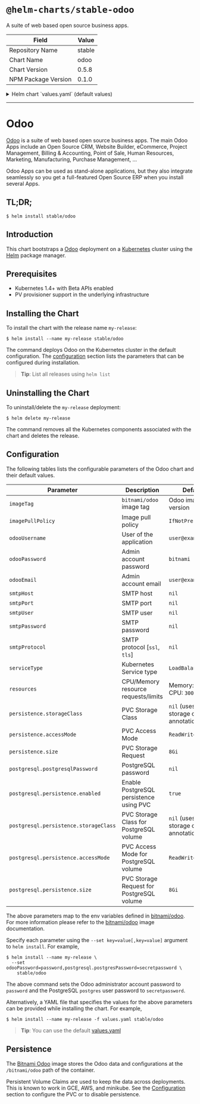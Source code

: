 # `@helm-charts/stable-odoo`

A suite of web based open source business apps.

| Field               | Value  |
| ------------------- | ------ |
| Repository Name     | stable |
| Chart Name          | odoo   |
| Chart Version       | 0.5.8  |
| NPM Package Version | 0.1.0  |

<details>

<summary>Helm chart `values.yaml` (default values)</summary>

```yaml
## Bitnami Odoo image version
## ref: https://hub.docker.com/r/bitnami/odoo/tags/
##
image: bitnami/odoo:10.0.20170902-r0

## Specify a imagePullPolicy
## ref: http://kubernetes.io/docs/user-guide/images/#pre-pulling-images
##
imagePullPolicy: IfNotPresent

## User of the application
## ref: https://github.com/bitnami/bitnami-docker-odoo#configuration
##
odooUsername: user@example.com

## Admin email
## ref: https://github.com/bitnami/bitnami-docker-odoo#configuration
##
odooEmail: user@example.com

## Application password
## Defaults to a random 10-character alphanumeric string if not set
## ref: https://github.com/bitnami/bitnami-docker-odoo#configuration
##
# odooPassword:

## SMTP mail delivery configuration
## ref: https://github.com/bitnami/bitnami-docker-odoo/#smtp-configuration
# smtpHost:
# smtpPort:
# smtpUser:
# smtpPassword:
# smtpProtocol:

##
## PostgreSQL chart configuration
##
postgresql:
  ## PostgreSQL password
  ## ref: https://hub.docker.com/_/postgres/
  ##
  # postgresPassword:

  ## Enable persistence using Persistent Volume Claims
  ## ref: http://kubernetes.io/docs/user-guide/persistent-volumes/
  ##
  persistence:
    enabled: true
    # storageClass:
    accessMode: ReadWriteOnce
    size: 8Gi

## Kubernetes configuration
## For minikube, set this to NodePort, elsewhere use LoadBalancer
##
serviceType: LoadBalancer

## Enable persistence using Persistent Volume Claims
## ref: http://kubernetes.io/docs/user-guide/persistent-volumes/
##
persistence:
  enabled: true
  ## If defined, volume.beta.kubernetes.io/storage-class: <storageClass>
  ## Default: volume.alpha.kubernetes.io/storage-class: default
  ##
  # storageClass:
  accessMode: ReadWriteOnce
  size: 8Gi

## Configure resource requests and limits
## ref: http://kubernetes.io/docs/user-guide/compute-resources/
##
resources:
  requests:
    memory: 512Mi
    cpu: 300m
```

</details>

---

# Odoo

[Odoo](https://www.odoo.com/) is a suite of web based open source business apps. The main Odoo Apps include an Open Source CRM, Website Builder, eCommerce, Project Management, Billing & Accounting, Point of Sale, Human Resources, Marketing, Manufacturing, Purchase Management, ...

Odoo Apps can be used as stand-alone applications, but they also integrate seamlessly so you get a full-featured Open Source ERP when you install several Apps.

## TL;DR;

```console
$ helm install stable/odoo
```

## Introduction

This chart bootstraps a [Odoo](https://github.com/bitnami/bitnami-docker-odoo) deployment on a [Kubernetes](http://kubernetes.io) cluster using the [Helm](https://helm.sh) package manager.

## Prerequisites

- Kubernetes 1.4+ with Beta APIs enabled
- PV provisioner support in the underlying infrastructure

## Installing the Chart

To install the chart with the release name `my-release`:

```console
$ helm install --name my-release stable/odoo
```

The command deploys Odoo on the Kubernetes cluster in the default configuration. The [configuration](#configuration) section lists the parameters that can be configured during installation.

> **Tip**: List all releases using `helm list`

## Uninstalling the Chart

To uninstall/delete the `my-release` deployment:

```console
$ helm delete my-release
```

The command removes all the Kubernetes components associated with the chart and deletes the release.

## Configuration

The following tables lists the configurable parameters of the Odoo chart and their default values.

| Parameter                             | Description                               | Default                                     |
| ------------------------------------- | ----------------------------------------- | ------------------------------------------- |
| `imageTag`                            | `bitnami/odoo` image tag                  | Odoo image version                          |
| `imagePullPolicy`                     | Image pull policy                         | `IfNotPresent`                              |
| `odooUsername`                        | User of the application                   | `user@example.com`                          |
| `odooPassword`                        | Admin account password                    | `bitnami`                                   |
| `odooEmail`                           | Admin account email                       | `user@example.com`                          |
| `smtpHost`                            | SMTP host                                 | `nil`                                       |
| `smtpPort`                            | SMTP port                                 | `nil`                                       |
| `smtpUser`                            | SMTP user                                 | `nil`                                       |
| `smtpPassword`                        | SMTP password                             | `nil`                                       |
| `smtpProtocol`                        | SMTP protocol [`ssl`, `tls`]              | `nil`                                       |
| `serviceType`                         | Kubernetes Service type                   | `LoadBalancer`                              |
| `resources`                           | CPU/Memory resource requests/limits       | Memory: `512Mi`, CPU: `300m`                |
| `persistence.storageClass`            | PVC Storage Class                         | `nil` (uses alpha storage class annotation) |
| `persistence.accessMode`              | PVC Access Mode                           | `ReadWriteOnce`                             |
| `persistence.size`                    | PVC Storage Request                       | `8Gi`                                       |
| `postgresql.postgresqlPassword`       | PostgreSQL password                       | `nil`                                       |
| `postgresql.persistence.enabled`      | Enable PostgreSQL persistence using PVC   | `true`                                      |
| `postgresql.persistence.storageClass` | PVC Storage Class for PostgreSQL volume   | `nil` (uses alpha storage class annotation) |
| `postgresql.persistence.accessMode`   | PVC Access Mode for PostgreSQL volume     | `ReadWriteOnce`                             |
| `postgresql.persistence.size`         | PVC Storage Request for PostgreSQL volume | `8Gi`                                       |

The above parameters map to the env variables defined in [bitnami/odoo](http://github.com/bitnami/bitnami-docker-odoo). For more information please refer to the [bitnami/odoo](http://github.com/bitnami/bitnami-docker-odoo) image documentation.

Specify each parameter using the `--set key=value[,key=value]` argument to `helm install`. For example,

```console
$ helm install --name my-release \
  --set odooPassword=password,postgresql.postgresPassword=secretpassword \
    stable/odoo
```

The above command sets the Odoo administrator account password to `password` and the PostgreSQL `postgres` user password to `secretpassword`.

Alternatively, a YAML file that specifies the values for the above parameters can be provided while installing the chart. For example,

```console
$ helm install --name my-release -f values.yaml stable/odoo
```

> **Tip**: You can use the default [values.yaml](values.yaml)

## Persistence

The [Bitnami Odoo](https://github.com/bitnami/bitnami-docker-odoo) image stores the Odoo data and configurations at the `/bitnami/odoo` path of the container.

Persistent Volume Claims are used to keep the data across deployments. This is known to work in GCE, AWS, and minikube.
See the [Configuration](#configuration) section to configure the PVC or to disable persistence.
